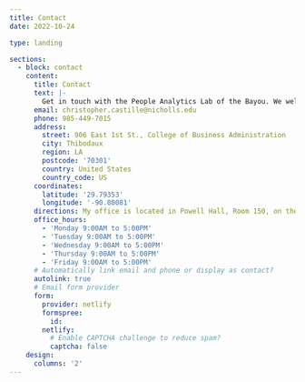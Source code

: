```yaml
---
title: Contact
date: 2022-10-24

type: landing

sections:
  - block: contact
    content:
      title: Contact
      text: |-
        Get in touch with the People Analytics Lab of the Bayou. We welcome inquiries about our research, collaboration opportunities, and student involvement. Feel free to reach out via email, phone, or visit us on campus.
      email: christopher.castille@nicholls.edu
      phone: 985-449-7015
      address:
        street: 906 East 1st St., College of Business Administration
        city: Thibodaux
        region: LA
        postcode: '70301'
        country: United States
        country_code: US
      coordinates:
        latitude: '29.79353'
        longitude: '-90.80081'
      directions: My office is located in Powell Hall, Room 150, on the Nicholls State University campus.
      office_hours:
        - 'Monday 9:00AM to 5:00PM'
        - 'Tuesday 9:00AM to 5:00PM'
        - 'Wednesday 9:00AM to 5:00PM'
        - 'Thursday 9:00AM to 5:00PM'
        - 'Friday 9:00AM to 5:00PM'
      # Automatically link email and phone or display as contact?
      autolink: true
      # Email form provider
      form:
        provider: netlify
        formspree:
          id:
        netlify:
          # Enable CAPTCHA challenge to reduce spam?
          captcha: false
    design:
      columns: '2'
---
```

